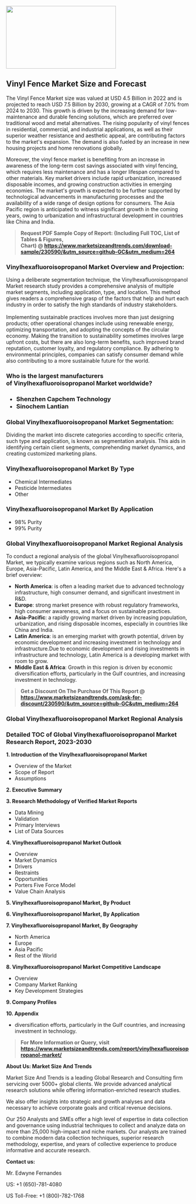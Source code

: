 <p><img class="alignnone size-medium wp-image-20088" src="https://ffe5etoiles.com/wp-content/uploads/2024/12/MST1-300x171.png" alt="" width="300" height="171" /></p><h2>Vinyl Fence Market Size and Forecast</h2><p>The Vinyl Fence Market size was valued at USD 4.5 Billion in 2022 and is projected to reach USD 7.5 Billion by 2030, growing at a CAGR of 7.0% from 2024 to 2030. This growth is driven by the increasing demand for low-maintenance and durable fencing solutions, which are preferred over traditional wood and metal alternatives. The rising popularity of vinyl fences in residential, commercial, and industrial applications, as well as their superior weather resistance and aesthetic appeal, are contributing factors to the market's expansion. The demand is also fueled by an increase in new housing projects and home renovations globally.</p><p>Moreover, the vinyl fence market is benefiting from an increase in awareness of the long-term cost savings associated with vinyl fencing, which requires less maintenance and has a longer lifespan compared to other materials. Key market drivers include rapid urbanization, increased disposable incomes, and growing construction activities in emerging economies. The market's growth is expected to be further supported by technological advancements in manufacturing processes and the availability of a wide range of design options for consumers. The Asia Pacific region is anticipated to witness significant growth in the coming years, owing to urbanization and infrastructural development in countries like China and India.</p></p><blockquote id="" class=""><strong>Request PDF Sample Copy of Report: (Including Full TOC, List of Tables &amp; Figures, Chart)&nbsp;@&nbsp;<strong><a href="https://www.marketsizeandtrends.com/download-sample/230590/&utm_source=github-GC&utm_medium=264" target="_blank">https://www.marketsizeandtrends.com/download-sample/230590/&utm_source=github-GC&utm_medium=264</a></strong></strong></blockquote><h3 id="" class="">Vinylhexafluoroisopropanol Market&nbsp;Overview and Projection:</h3><p id="" class="">Using a deliberate segmentation technique, the Vinylhexafluoroisopropanol Market research study provides a comprehensive analysis of multiple market segments, including application, type, and location. This method gives readers a comprehensive grasp of the factors that help and hurt each industry in order to satisfy the high standards of industry stakeholders. <br /> <br />Implementing sustainable practices involves more than just designing products; other operational changes include using renewable energy, optimizing transportation, and adopting the concepts of the circular economy. Making the transition to sustainability sometimes involves large upfront costs, but there are also long-term benefits, such improved brand reputation, customer loyalty, and regulatory compliance. By adhering to environmental principles, companies can satisfy consumer demand while also contributing to a more sustainable future for the world.</p><h3 id="" class="">Who is the largest manufacturers of&nbsp;Vinylhexafluoroisopropanol Market worldwide?</h3><h3 class=""><p><ul><li>Shenzhen Capchem Technology </li><li> Sinochem Lantian</li></ul></p></h3><h3 id="" class="">Global&nbsp;Vinylhexafluoroisopropanol Market Segmentation:</h3><p id="" class="">Dividing the market into discrete categories according to specific criteria, such type and application, is known as segmentation analysis. This aids in identifying certain client segments, comprehending market dynamics, and creating customized marketing plans.</p><h3 id="" class="">Vinylhexafluoroisopropanol Market&nbsp;By Type</h3><p><p><ul><li>Chemical Intermediates</li><li> Pesticide Intermediates</li><li> Other</p></li></ul></p></p><h3 id="" class="">Vinylhexafluoroisopropanol Market&nbsp;By Application</h3><p class=""><p><ul><li>98% Purity</li><li> 99% Purity</li></ul></p></p><h3 id="" class="">Global Vinylhexafluoroisopropanol Market Regional Analysis</h3><p id="" class="">To conduct a regional analysis of the global Vinylhexafluoroisopropanol Market, we typically examine various regions such as North America, Europe, Asia-Pacific, Latin America, and the Middle East &amp; Africa. Here's a brief overview:</p><ul><li><strong>North America</strong>: is often a leading market due to advanced technology infrastructure, high consumer demand, and significant investment in R&amp;D.</li><li><strong>Europe</strong>: strong market presence with robust regulatory frameworks, high consumer awareness, and a focus on sustainable practices.</li><li><strong>Asia-Pacific</strong>: a rapidly growing market driven by increasing population, urbanization, and rising disposable incomes, especially in countries like China and India.</li><li><strong>Latin America</strong>: is an emerging market with growth potential, driven by economic development and increasing investment in technology and infrastructure.Due to economic development and rising investments in infrastructure and technology, Latin America is a developing market with room to grow.</li><li><strong>Middle East &amp; Africa</strong>: Growth in this region is driven by economic diversification efforts, particularly in the Gulf countries, and increasing investment in technology.</li></ul><blockquote id="" class=""><strong>Get a Discount On The Purchase Of This Report @ <strong><a href="https://www.marketsizeandtrends.com/ask-for-discount/230590/&utm_source=github-GC&utm_medium=264" target="_blank">https://www.marketsizeandtrends.com/ask-for-discount/230590/&utm_source=github-GC&utm_medium=264</a></strong></strong></blockquote><h3 id="" class="">Global Vinylhexafluoroisopropanol Market Regional Analysis</h3><h3 id="" class="">Detailed TOC of Global Vinylhexafluoroisopropanol Market Research Report, 2023-2030</h3><p id="" class=""><strong>1. Introduction of the Vinylhexafluoroisopropanol Market</strong></p><ul><li>Overview of the Market</li><li>Scope of Report</li><li>Assumptions</li></ul><p id="" class=""><strong>2. Executive Summary</strong></p><p id="" class=""><strong>3. Research Methodology of Verified Market Reports</strong></p><ul><li>Data Mining</li><li>Validation</li><li>Primary Interviews</li><li>List of Data Sources</li></ul><p id="" class=""><strong>4. Vinylhexafluoroisopropanol Market Outlook</strong></p><ul><li>Overview</li><li>Market Dynamics</li><li>Drivers</li><li>Restraints</li><li>Opportunities</li><li>Porters Five Force Model</li><li>Value Chain Analysis</li></ul><p id="" class=""><strong>5. Vinylhexafluoroisopropanol Market, By Product</strong></p><p id="" class=""><strong>6. Vinylhexafluoroisopropanol Market, By Application</strong></p><p id="" class=""><strong>7. Vinylhexafluoroisopropanol Market, By Geography</strong></p><ul><li>North America</li><li>Europe</li><li>Asia Pacific</li><li>Rest of the World</li></ul><p id="" class=""><strong>8. Vinylhexafluoroisopropanol Market Competitive Landscape</strong></p><ul><li>Overview</li><li>Company Market Ranking</li><li>Key Development Strategies</li></ul><p id="" class=""><strong>9. Company Profiles</strong></p><p id="" class=""><strong>10. Appendix</strong></p><ul><li>diversification efforts, particularly in the Gulf countries, and increasing investment in technology.</li></ul><blockquote id="" class=""><strong>For More Information or Query, visit <strong><strong><a href="https://www.marketsizeandtrends.com/report/vinylhexafluoroisopropanol-market/" target="_blank">https://www.marketsizeandtrends.com/report/vinylhexafluoroisopropanol-market/</a></strong></strong></strong></blockquote><p id="" class=""><strong>About Us: Market Size And Trends</strong></p><p id="" class="">Market Size And Trends is a leading Global Research and Consulting firm servicing over 5000+ global clients. We provide advanced analytical research solutions while offering information-enriched research studies.</p><p id="" class="">We also offer insights into strategic and growth analyses and data necessary to achieve corporate goals and critical revenue decisions.</p><p id="" class="">Our 250 Analysts and SMEs offer a high level of expertise in data collection and governance using industrial techniques to collect and analyze data on more than 25,000 high-impact and niche markets. Our analysts are trained to combine modern data collection techniques, superior research methodology, expertise, and years of collective experience to produce informative and accurate research.</p><p id="" class=""><strong>Contact us:</strong></p><p id="" class="">Mr. Edwyne Fernandes</p><p id="" class="">US: +1 (650)-781-4080</p><p id="" class="">US Toll-Free: +1 (800)-782-1768</p>

